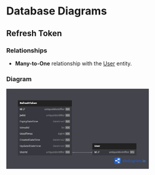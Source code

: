 # Database Diagrams

## Refresh Token

### Relationships

- **Many-to-One** relationship with the [User](../../aggregates/Aggregate.User.md) entity.

### Diagram

<img src="../../../images/domain/diagrams/entities/diagram.refresh-token.png" alt="Refresh Token Diagram" width="75%"/>
